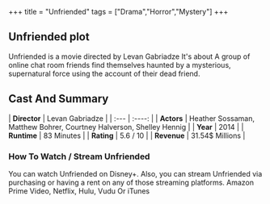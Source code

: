 +++
title = "Unfriended"
tags = ["Drama","Horror","Mystery"]
+++
## Unfriended plot
Unfriended is a movie directed by Levan Gabriadze It's about A group of online chat room friends find themselves haunted by a mysterious, supernatural force using the account of their dead friend.
## Cast And Summary
| **Director**      | Levan Gabriadze |
    | :---        |    :----:   |
    |  **Actors** | Heather Sossaman, Matthew Bohrer, Courtney Halverson, Shelley Hennig |
    | **Year**   | 2014    |
    |  **Runtime** | 83 Minutes |
    |  **Rating** | 5.6 / 10 | 
    |  **Revenue** | 31.54$ Millions |
### How To Watch / Stream Unfriended
You can watch Unfriended on Disney+.
Also, you can stream Unfriended via purchasing or having a rent on any of those streaming platforms.
Amazon Prime Video, Netflix, Hulu, Vudu Or iTunes